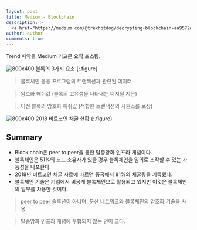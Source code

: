 ```yaml
---
layout: post
title: Medium - Blockchain
description: >
  <a href="https://medium.com/@trexhotdog/decrypting-blockchain-aa9572d70542">원문 링크 - John Arsneault</a>
author: author
comments: true
---
```


Trend 파악을 Medium 기고문 요약 포스팅.

![800x400](https://cdn-images-1.medium.com/max/800/0*xn_RkJdhtB7hurFv)
블록의 3가지 요소
{:.figure}

> 블록체인 응용 프로그램의 트랜잭션과 관련된 데이터

> 암호화 해쉬값 (블록의 고유성을 나타내는 디지털 지문)

> 이전 블록의 암호화 해쉬값 (적합한 트랜잭션의 시퀀스를 보장)

![800x400](https://cdn-images-1.medium.com/max/800/0*XpG1gkdpiJnPRGKW)
2018 비트코인 채굴 현황
{:.figure}

## Summary

* Block chain은 peer to peer을 통한 탈중앙화 인프라 개념이다.
* 블록체인은 51%의 노드 소유자가 있을 경우 블록체인을 임의로 조작할 수 있는 가능성을 내포한다.
* 2018년 비트코인 채굴 자료에 따르면 중국에서 81%의 채굴량을 기록했다.
* 블록체인 기술은 기업에서 비공개 블록체인으로 활용되고 있지만 이것은 블록체인의 일부를 차용한 것이다.

 > peer to peer 솔루션이 아니며, 분산 네트워크와 블록체인의 암호화 기술을 사용

 > 탈중앙화 인프라 개념에 부합되지 않는 면이 크다.
